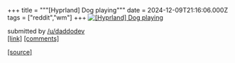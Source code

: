 +++
title = """[Hyprland] Dog playing"""
date = 2024-12-09T21:16:06.000Z
tags = ["reddit","wm"]
+++
[![[Hyprland] Dog playing](https://b.thumbs.redditmedia.com/BIm4yOQHLleMrCRM7TADTQ9NQ7cIKtC-BciwXjJlufU.jpg "[Hyprland] Dog playing")](https://www.reddit.com/r/unixporn/comments/1hakn2h/hyprland_dog_playing/)

submitted by [/u/daddodev](https://www.reddit.com/user/daddodev)  
[\[link\]](https://www.reddit.com/gallery/1hakn2h) [\[comments\]](https://www.reddit.com/r/unixporn/comments/1hakn2h/hyprland_dog_playing/)

[[source]](https://www.reddit.com/r/unixporn/comments/1hakn2h/hyprland_dog_playing/)
